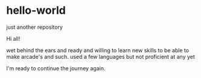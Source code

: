 # hello-world
just another repository

Hi all!

wet behind the ears and ready and willing to learn new skills to be able to make arcade's and such.
used a few languages but not proficient at any yet

I'm ready to continue the journey again.

